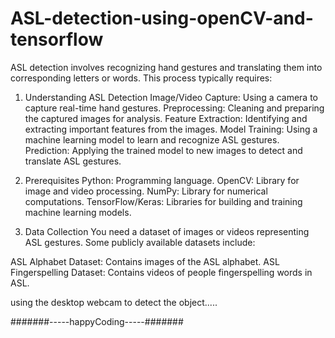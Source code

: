 # ASL-detection-using-openCV-and-tensorflow


ASL detection involves recognizing hand gestures and translating them into corresponding letters or words. This process typically requires:

1. Understanding ASL Detection
Image/Video Capture: Using a camera to capture real-time hand gestures.
Preprocessing: Cleaning and preparing the captured images for analysis.
Feature Extraction: Identifying and extracting important features from the images.
Model Training: Using a machine learning model to learn and recognize ASL gestures.
Prediction: Applying the trained model to new images to detect and translate ASL gestures.


2. Prerequisites
Python: Programming language.
OpenCV: Library for image and video processing.
NumPy: Library for numerical computations.
TensorFlow/Keras: Libraries for building and training machine learning models.

3. Data Collection
You need a dataset of images or videos representing ASL gestures. Some publicly available datasets include:

ASL Alphabet Dataset: Contains images of the ASL alphabet.
ASL Fingerspelling Dataset: Contains videos of people fingerspelling words in ASL.


using the desktop webcam to detect the object.....




#######-----happyCoding-----#######
